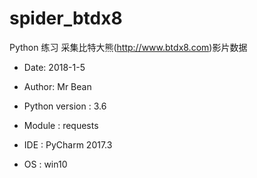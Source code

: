 # spider_btdx8
Python 练习 采集比特大熊(http://www.btdx8.com)影片数据

* Date: 2018-1-5
* Author: Mr Bean

* Python version : 3.6
* Module         : requests
* IDE            : PyCharm 2017.3
* OS             : win10

